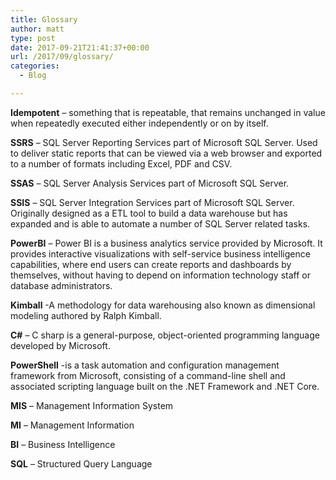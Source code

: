 ```yaml
---
title: Glossary
author: matt
type: post
date: 2017-09-21T21:41:37+00:00
url: /2017/09/glossary/
categories:
  - Blog

---
```

**Idempotent** &#8211; something that is repeatable, that remains unchanged in value when repeatedly executed either independently or on by itself.

**SSRS** &#8211; SQL Server Reporting Services part of Microsoft SQL Server. Used to deliver static reports that can be viewed via a web browser and exported to a number of formats including Excel, PDF and CSV.

**SSAS** &#8211; SQL Server Analysis Services part of Microsoft SQL Server.

**SSIS** &#8211; SQL Server Integration Services part of Microsoft SQL Server. Originally designed as a ETL tool to build a data warehouse but has expanded and is able to automate a number of SQL Server related tasks.

**PowerBI** &#8211; Power BI is a business analytics service provided by Microsoft. It provides interactive visualizations with self-service business intelligence capabilities, where end users can create reports and dashboards by themselves, without having to depend on information technology staff or database administrators.

**Kimball** -A methodology for data warehousing also known as dimensional modeling authored by Ralph Kimball.

**C#** &#8211; C sharp is a general-purpose, object-oriented programming language developed by Microsoft.

**PowerShell** -is a task automation and configuration management framework from Microsoft, consisting of a command-line shell and associated scripting language built on the .NET Framework and .NET Core.

**MIS** &#8211; Management Information System

**MI** &#8211; Management Information

**BI** &#8211; Business Intelligence

**SQL** &#8211; Structured Query Language
